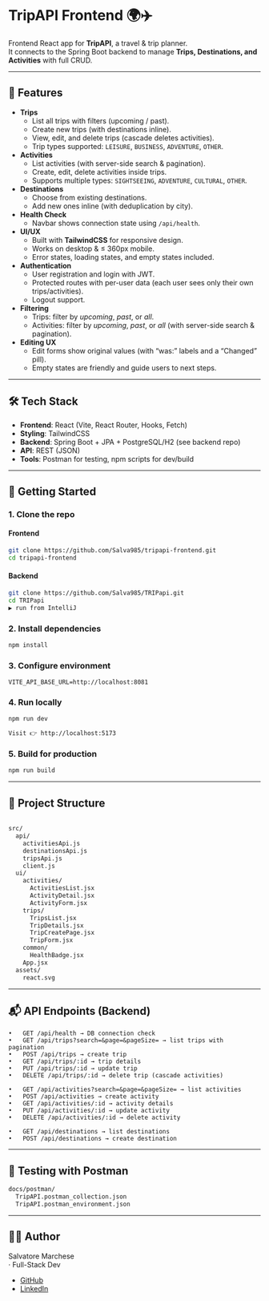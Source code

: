 # TripAPI Frontend 🌍✈️

Frontend React app for **TripAPI**, a travel & trip planner.  
It connects to the Spring Boot backend to manage **Trips, Destinations, and Activities** with full CRUD.

---

## 📌 Features

- **Trips**
  - List all trips with filters (upcoming / past).
  - Create new trips (with destinations inline).
  - View, edit, and delete trips (cascade deletes activities).
   - Trip types supported: `LEISURE`, `BUSINESS`, `ADVENTURE`, `OTHER`.
- **Activities**
  - List activities (with server-side search & pagination).
  - Create, edit, delete activities inside trips.
  - Supports multiple types: `SIGHTSEEING`, `ADVENTURE`, `CULTURAL`, `OTHER`.
- **Destinations**
  - Choose from existing destinations.
  - Add new ones inline (with deduplication by city).
- **Health Check**
  - Navbar shows connection state using `/api/health`.
- **UI/UX**
  - Built with **TailwindCSS** for responsive design.
  - Works on desktop & ≤ 360px mobile.
  - Error states, loading states, and empty states included.
- **Authentication**
  - User registration and login with JWT.
  - Protected routes with per-user data (each user sees only their own trips/activities).
  - Logout support.
- **Filtering**
  - Trips: filter by *upcoming*, *past*, or *all*.
  - Activities: filter by *upcoming*, *past*, or *all* (with server-side search & pagination).
- **Editing UX**
  - Edit forms show original values (with “was:” labels and a “Changed” pill).
  - Empty states are friendly and guide users to next steps.

---

## 🛠️ Tech Stack

- **Frontend**: React (Vite, React Router, Hooks, Fetch)
- **Styling**: TailwindCSS
- **Backend**: Spring Boot + JPA + PostgreSQL/H2 (see backend repo)
- **API**: REST (JSON)
- **Tools**: Postman for testing, npm scripts for dev/build

---

## 🚀 Getting Started

### 1. Clone the repo
#### Frontend
```bash
git clone https://github.com/Salva985/tripapi-frontend.git
cd tripapi-frontend
````
#### Backend
```bash
git clone https://github.com/Salva985/TRIPapi.git
cd TRIPapi
▶️ run from IntelliJ
````

### 2. Install dependencies
```bash
npm install
````

### 3. Configure environment
```env
VITE_API_BASE_URL=http://localhost:8081
````

### 4. Run locally
```bash
npm run dev

Visit 👉 http://localhost:5173
````

### 5. Build for production
```bash
npm run build
`````

---
## 📂 Project Structure

```bash

src/
  api/
    activitiesApi.js
    destinationsApi.js
    tripsApi.js
    client.js
  ui/
    activities/
      ActivitiesList.jsx
      ActivityDetail.jsx
      ActivityForm.jsx
    trips/
      TripsList.jsx
      TripDetails.jsx
      TripCreatePage.jsx
      TripForm.jsx
    common/
      HealthBadge.jsx
    App.jsx
  assets/
    react.svg
````

---
## 📬 API Endpoints (Backend)

	•	GET /api/health → DB connection check
	•	GET /api/trips?search=&page=&pageSize= → list trips with pagination
	•	POST /api/trips → create trip
	•	GET /api/trips/:id → trip details
	•	PUT /api/trips/:id → update trip
	•	DELETE /api/trips/:id → delete trip (cascade activities)

	•	GET /api/activities?search=&page=&pageSize= → list activities
	•	POST /api/activities → create activity
	•	GET /api/activities/:id → activity details
	•	PUT /api/activities/:id → update activity
	•	DELETE /api/activities/:id → delete activity

	•	GET /api/destinations → list destinations
	•	POST /api/destinations → create destination

---
## 🧪 Testing with Postman
```bash
docs/postman/
  TripAPI.postman_collection.json
  TripAPI.postman_environment.json
````
---
## 👨‍💻 Author

Salvatore Marchese  
· Full-Stack Dev
- [GitHub](https://github.com/Salva985) 
- [LinkedIn](https://www.linkedin.com/in/salvatore-marchese-5736b786/)
